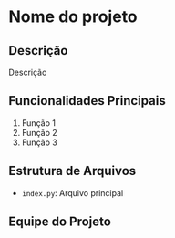# Nome do projeto

## Descrição
Descrição

## Funcionalidades Principais
1. Função 1
2. Função 2
3. Função 3
   

## Estrutura de Arquivos
- `index.py`: Arquivo principal

## Equipe do Projeto
